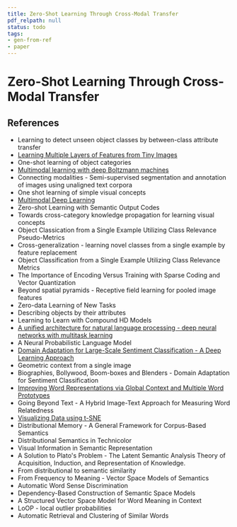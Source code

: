 ```yaml
---
title: Zero-Shot Learning Through Cross-Modal Transfer
pdf_relpath: null
status: todo
tags:
- gen-from-ref
- paper
---
```


# Zero-Shot Learning Through Cross-Modal Transfer

## References

- Learning to detect unseen object classes by between-class attribute transfer
- [Learning Multiple Layers of Features from Tiny Images](./learning-multiple-layers-of-features-from-tiny-images.md)
- One-shot learning of object categories
- [Multimodal learning with deep Boltzmann machines](./multimodal-learning-with-deep-boltzmann-machines.md)
- Connecting modalities - Semi-supervised segmentation and annotation of images using unaligned text corpora
- One shot learning of simple visual concepts
- [Multimodal Deep Learning](./multimodal-deep-learning.md)
- Zero-shot Learning with Semantic Output Codes
- Towards cross-category knowledge propagation for learning visual concepts
- Object Classication from a Single Example Utilizing Class Relevance Pseudo-Metrics
- Cross-generalization - learning novel classes from a single example by feature replacement
- Object Classification from a Single Example Utilizing Class Relevance Metrics
- The Importance of Encoding Versus Training with Sparse Coding and Vector Quantization
- Beyond spatial pyramids - Receptive field learning for pooled image features
- Zero-data Learning of New Tasks
- Describing objects by their attributes
- Learning to Learn with Compound HD Models
- [A unified architecture for natural language processing - deep neural networks with multitask learning](./a-unified-architecture-for-natural-language-processing-deep-neural-networks-with-multitask-learning.md)
- A Neural Probabilistic Language Model
- [Domain Adaptation for Large-Scale Sentiment Classification - A Deep Learning Approach](./domain-adaptation-for-large-scale-sentiment-classification-a-deep-learning-approach.md)
- Geometric context from a single image
- Biographies, Bollywood, Boom-boxes and Blenders - Domain Adaptation for Sentiment Classification
- [Improving Word Representations via Global Context and Multiple Word Prototypes](./improving-word-representations-via-global-context-and-multiple-word-prototypes.md)
- Going Beyond Text - A Hybrid Image-Text Approach for Measuring Word Relatedness
- [Visualizing Data using t-SNE](./visualizing-data-using-t-sne.md)
- Distributional Memory - A General Framework for Corpus-Based Semantics
- Distributional Semantics in Technicolor
- Visual Information in Semantic Representation
- A Solution to Plato's Problem - The Latent Semantic Analysis Theory of Acquisition, Induction, and Representation of Knowledge.
- From distributional to semantic similarity
- From Frequency to Meaning - Vector Space Models of Semantics
- Automatic Word Sense Discrimination
- Dependency-Based Construction of Semantic Space Models
- A Structured Vector Space Model for Word Meaning in Context
- LoOP - local outlier probabilities
- Automatic Retrieval and Clustering of Similar Words
